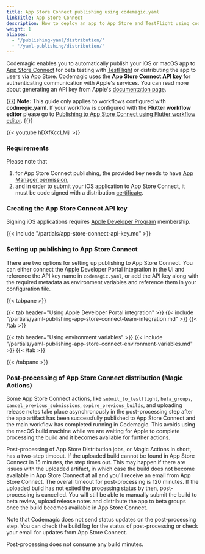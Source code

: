 ```yaml
---
title: App Store Connect publishing using codemagic.yaml
linkTitle: App Store Connect
description: How to deploy an app to App Store and TestFlight using codemagic.yaml
weight: 1
aliases: 
  - '/publishing-yaml/distribution/' 
  - '/yaml-publishing/distribution/'
---
```



Codemagic enables you to automatically publish your iOS or macOS app to [App Store Connect](https://appstoreconnect.apple.com/) for beta testing with [TestFlight](https://developer.apple.com/testflight/) or distributing the app to users via App Store. Codemagic uses the **App Store Connect API key** for authenticating communication with Apple's services. You can read more about generating an API key from Apple's [documentation page](https://developer.apple.com/documentation/appstoreconnectapi/creating_api_keys_for_app_store_connect_api).

{{<notebox>}}
**Note:** This guide only applies to workflows configured with **codmegic.yaml**. If your workflow is configured with the **Flutter workflow editor** please go to [Publishing to App Store Connect using Flutter workflow editor](../publishing/publishing-to-app-store).
{{</notebox>}}

{{< youtube hDXfKccLMjI >}}

### Requirements

Please note that

1. for App Store Connect publishing, the provided key needs to have [App Manager permission](https://help.apple.com/app-store-connect/#/deve5f9a89d7),
2. and in order to submit your iOS application to App Store Connect, it must be code signed with a distribution [certificate](https://developer.apple.com/support/certificates/).

### Creating the App Store Connect API key
Signing iOS applications requires [Apple Developer Program](https://developer.apple.com/programs/enroll/) membership.

{{< include "/partials/app-store-connect-api-key.md" >}}

### Setting up publishing to App Store Connect

There are two options for setting up publishing to App Store Connect. You can either connect the Apple Developer Portal integration in the UI and reference the API key name in `codemagic.yaml`, or add the API key along with the required metadata as environment variables and reference them in your configuration file.

{{< tabpane >}}

{{< tab header="Using Apple Developer Portal integration" >}}
{{< include "/partials/yaml-publishing-app-store-connect-team-integration.md" >}}
{{< /tab >}}

{{< tab header="Using environment variables" >}}
{{< include "/partials/yaml-publishing-app-store-connect-environment-variables.md" >}}
{{< /tab >}}

{{< /tabpane >}}

### Post-processing of App Store Connect distribution (Magic Actions)

Some App Store Connect actions, like `submit_to_testflight`, `beta_groups`, `cancel_previous_submissions`, `expire_previous_builds`, and uploading release notes take place asynchronously in the post-processing step after the app artifact has been successfully published to App Store Connect and the main workflow has completed running in Codemagic. This avoids using the macOS build machine while we are waiting for Apple to complete processing the build and it becomes available for further actions.

Post-processing of App Store Distribution jobs, or Magic Actions in short, has a two-step timeout. If the uploaded build cannot be found in App Store Connect in 15 minutes, the step times out. This may happen if there are issues with the uploaded artifact, in which case the build does not become available in App Store Connect at all and you'll receive an email from App Store Connect. The overall timeout for post-processing is 120 minutes. If the uploaded build has not exited the processing status by then, post-processing is cancelled. You will still be able to manually submit the build to beta review, upload release notes and distribute the app to beta groups once the build becomes available in App Store Connect.

Note that Codemagic does not send status updates on the post-processing step. You can check the build log for the status of post-processing or check your email for updates from App Store Connect.

Post-processing does not consume any build minutes.
